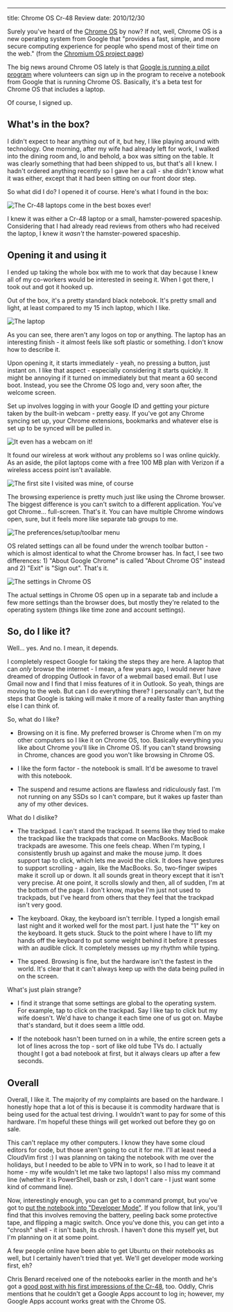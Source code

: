 --- 
title: Chrome OS Cr-48 Review
date: 2010/12/30

Surely you've heard of the [Chrome OS](http://www.google.com/chromeos/) by
now? If not, well, Chrome OS is a new operating system from Google that
"provides a fast, simple, and more secure computing experience for people who
spend most of their time on the web." (from the [Chromium OS project
page](http://www.chromium.org/chromium-os))

The big news around Chrome OS lately is that [Google is running a pilot
program](http://www.google.com/chromeos/pilot-program.html) where volunteers
can sign up in the program to receive a notebook from Google that is running
Chrome OS. Basically, it's a beta test for Chrome OS that includes a laptop.

Of course, I signed up.

## What's in the box?

I didn't expect to hear anything out of it, but hey, I like playing around
with technology. One morning, after my wife had already left for work, I
walked into the dining room and, lo and behold, a box was sitting on the
table. It was clearly something that had been shipped to us, but that's all I
knew. I hadn't ordered anything recently so I gave her a call - she didn't
know what it was either, except that it had been sitting on our front door
step.

So what did I do? I opened it of course. Here's what I found in the box:

![The Cr-48 laptops come in the best boxes ever!](https://s3.amazonaws.com/mohundro/blog/2010-12-30-Cr48-Box.jpg)

I knew it was either a Cr-48 laptop or a small, hamster-powered spaceship.
Considering that I had already read reviews from others who had received the
laptop, I knew it *wasn't* the hamster-powered spaceship.

## Opening it and using it

I ended up taking the whole box with me to work that day because I knew all of
my co-workers would be interested in seeing it. When I got there, I took out
and got it hooked up.

Out of the box, it's a pretty standard black notebook. It's pretty small and
light, at least compared to my 15 inch laptop, which I like.

![The laptop](https://s3.amazonaws.com/mohundro/blog/2010-12-30-Cr48-just-the-laptop.jpg)

As you can see, there aren't any logos on top or anything. The laptop has an
interesting finish - it almost feels like soft plastic or something. I don't
know how to describe it.

Upon opening it, it starts immediately - yeah, no pressing a button, just
instant on. I like that aspect - especially considering it starts quickly. It
might be annoying if it turned on immediately but that meant a 60 second boot.
Instead, you see the Chrome OS logo and, very soon after, the welcome screen.

Set up involves logging in with your Google ID and getting your picture taken
by the built-in webcam - pretty easy. If you've got any Chrome syncing set up,
your Chrome extensions, bookmarks and whatever else is set up to be synced
will be pulled in.

![It even has a webcam on it!](https://s3.amazonaws.com/mohundro/blog/2010-12-30-Cr48-webcam.jpg)

It found our wireless at work without any problems so I was online quickly. As
an aside, the pilot laptops come with a free 100 MB plan with Verizon if a
wireless access point isn't available.

![The first site I visited was mine, of course](https://s3.amazonaws.com/mohundro/blog/2010-12-30-Cr48-open-to-my-website.jpg)

The browsing experience is pretty much just like using the Chrome browser. The
biggest difference is you can't switch to a different application. You've got
Chrome... full-screen. That's it. You can have multiple Chrome windows open,
sure, but it feels more like separate tab groups to me.

![The preferences/setup/toolbar menu](https://s3.amazonaws.com/mohundro/blog/2010-12-30-Cr48-setup-menu.jpg)

OS related settings can all be found under the wrench toolbar button - which
is almost identical to what the Chrome browser has. In fact, I see two
differences: 1) "About Google Chrome" is called "About Chrome OS" instead and
2) "Exit" is "Sign out". That's it.

![The settings in Chrome OS](https://s3.amazonaws.com/mohundro/blog/2010-12-30-Cr48-settings.jpg)

The actual settings in Chrome OS open up in a separate tab and include a few
more settings than the browser does, but mostly they're related to the
operating system (things like time zone and account settings).

## So, do I like it?

Well... yes. And no. I mean, it depends.

I completely respect Google for taking the steps they are here. A laptop that
can *only* browse the internet - I mean, a few years ago, I would never have
dreamed of dropping Outlook in favor of a webmail based email. But I use Gmail
now and I find that I miss features of it in Outlook. So yeah, things are
moving to the web. But can I do everything there? I personally can't, but the
steps that Google is taking will make it more of a reality faster than
anything else I can think of.

So, what do I like? 

- Browsing on it is fine. My preferred browser is Chrome when I'm on my other
  computers so I like it on Chrome OS, too. Basically everything you like
  about Chrome you'll like in Chrome OS. If you can't stand browsing in
  Chrome, chances are good you won't like browsing in Chrome OS.

- I like the form factor - the notebook is small. It'd be awesome to travel
  with this notebook.

- The suspend and resume actions are flawless and ridiculously fast. I'm not
  running on any SSDs so I can't compare, but it wakes up faster than any of
  my other devices.

What do I dislike?

- The trackpad. I can't stand the trackpad. It seems like they tried to make
  the trackpad like the trackpads that come on MacBooks. MacBook trackpads are
  awesome. This one feels cheap. When I'm typing, I consistently brush up
  against and make the mouse jump. It does support tap to click, which lets me
  avoid the click. It does have gestures to support scrolling - again, like
  the MacBooks. So, two-finger swipes make it scroll up or down. It all sounds
  great in theory except that it isn't very precise. At one point, it scrolls
  slowly and then, all of sudden, I'm at the bottom of the page. I don't know,
  maybe I'm just not used to trackpads, but I've heard from others that they
  feel that the trackpad isn't very good.

- The keyboard. Okay, the keyboard isn't terrible. I typed a longish email
  last night and it worked well for the most part. I just hate the "1" key on
  the keyboard. It gets stuck. Stuck to the point where I have to lift my
  hands off the keyboard to put some weight behind it before it presses with
  an audible click. It completely messes up my rhythm while typing.

- The speed. Browsing is fine, but the hardware isn't the fastest in the
  world. It's clear that it can't always keep up with the data being pulled in
  on the screen.

What's just plain strange?

- I find it strange that some settings are global to the operating system. For
  example, tap to click on the trackpad. Say I like tap to click but my wife
  doesn't. We'd have to change it each time one of us got on. Maybe that's
  standard, but it does seem a little odd.

- If the notebook hasn't been turned on in a while, the entire screen gets a
  lot of lines across the top - sort of like old tube TVs do. I actually
  thought I got a bad notebook at first, but it always clears up after a few
  seconds.

## Overall

Overall, I like it. The majority of my complaints are based on the hardware. I
honestly hope that a lot of this is because it is commodity hardware that is
being used for the actual test driving. I wouldn't want to pay for some of this
hardware. I'm hopeful these things will get worked out before they go on sale.

This can't replace my other computers. I know they have some cloud editors for
code, but those aren't going to cut it for me. I'll at least need a CloudVim
first :) I was planning on taking the notebook with me over the holidays, but
I needed to be able to VPN in to work, so I had to leave it at home - my wife
wouldn't let me take two laptops!  I also miss my command line (whether it is
PowerShell, bash or zsh, I don't care - I just want some kind of command
line).

Now, interestingly enough, you can get to a command prompt, but you've got to
[put the notebook into "Developer
Mode"](http://www.chromium.org/chromium-os/developer-information-for-chrome-os-devices/cr-48-chrome-notebook-developer-information).
If you follow that link, you'll find that this involves removing the battery,
peeling back some protective tape, and flipping a magic switch. Once you've
done this, you can get into a "chrosh" shell - it isn't bash, its chrosh. I
haven't done this myself yet, but I'm planning on it at some point.

A few people online have been able to get Ubuntu on their notebooks as well,
but I certainly haven't tried that yet. We'll get developer mode working
first, eh?

Chris Benard received one of the notebooks earlier in the month and he's got a
[good post with his first impressions of the
Cr-48](http://chrisbenard.net/2010/12/11/first-impressions-with-google%E2%80%99s-cr-48-chrome-os-netbook/),
too. Oddly, Chris mentions that he couldn't get a Google Apps account to log
in; however, my Google Apps account works great with the Chrome OS.
